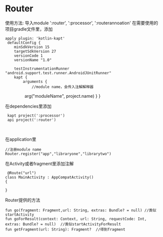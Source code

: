 # Router
使用方法:
导入module ':router', ':processor', ':routerannoation'
在需要使用的项目gradle文件里，添加
    
    apply plugin: 'kotlin-kapt'
     defaultConfig {
        minSdkVersion 15
        targetSdkVersion 27
        versionCode 1
        versionName "1.0"

        testInstrumentationRunner "android.support.test.runner.AndroidJUnitRunner"
        kapt {
            arguments {
                //module name，会传入注解解释器
                 arg("moduleName", project.name)
            }
        }

 在dependencies里添加  
 
     kapt project(':processor')
     api project(':router')
        
      
在application里

    //注册module name
    Router.register("app","libraryone","librarytwo")
    
在Activity或者fragment里添加注解

     @Route("url")
    class MainActivity : AppCompatActivity()
    {
    
    }
    
Router提供的方法

    fun go(fragment: Fragment,url: String, extras: Bundle? = null) //类似startActivity
    fun goForResult(context: Context, url: String, requestCode: Int, extras: Bundle? = null)  //类似startActivityForResult
    fun getFragment(url: String): Fragment?  //得到fragment
    
    
        
